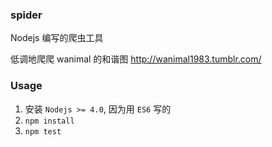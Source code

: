 ### spider
Nodejs 编写的爬虫工具

低调地爬爬 wanimal 的和谐图 http://wanimal1983.tumblr.com/

### Usage
1. 安装 `Nodejs >= 4.0`, 因为用 `ES6` 写的
2. `npm install`
3. `npm test`
